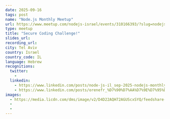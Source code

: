 ```yaml
---
date: 2025-09-16
tags: post
name: "Node.js Monthly Meetup"
url: https://www.meetup.com/nodejs-israel/events/310166393/?slug=nodejs-israel&eventId=310166393
type: meetup
title: "Secure Coding Challenge!"
slides_url:
recording_url: 
city: Tel Aviv
country: Israel
country_code: IL
language: Hebrew
recognitions:
  twitter:
    - 
  linkedin:
    - https://www.linkedin.com/posts/node-js-il_sep-2025-nodejs-monthly-meetup-tue-sep-activity-7358829136435392512-wrqx?utm_source=share&utm_medium=member_desktop&rcm=ACoAAACIWKAB8ax6sEGr0vZf5_9FprdpN_qAo9A
    - https://www.linkedin.com/posts/orenefr_%D7%90%D7%AA%D7%9E%D7%95%D7%9C-%D7%91%D7%A2%D7%A8%D7%91-%D7%94%D7%AA%D7%A7%D7%99%D7%99%D7%9D-%D7%A2%D7%95%D7%93-%D7%9E%D7%99%D7%98%D7%90%D7%A4-%D7%A9%D7%9C-nodejs-israel-activity-7374003584780111872-SRf6?utm_source=share&utm_medium=member_desktop&rcm=ACoAAACIWKAB8ax6sEGr0vZf5_9FprdpN_qAo9A
images:
  - https://media.licdn.com/dms/image/v2/D4D22AQH72AGUScxSYQ/feedshare-shrink_1280/B4DZlW5J1SH0A0-/0/1758099451281?e=1761177600&v=beta&t=xSsgNcKWtCtq9d9v7o1Ljzt9vMnSuDNlvGhzd0jNL44
  - 
  - 
---
```

